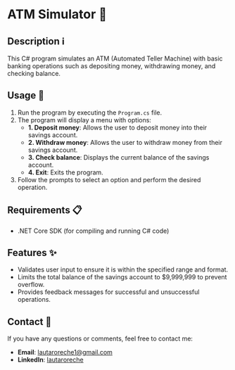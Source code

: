 # ATM Simulator 🏧

## Description ℹ️
This C# program simulates an ATM (Automated Teller Machine) with basic banking operations such as depositing money, withdrawing money, and checking balance.

## Usage 🚀
1. Run the program by executing the `Program.cs` file.
2. The program will display a menu with options:
    - **1. Deposit money**: Allows the user to deposit money into their savings account.
    - **2. Withdraw money**: Allows the user to withdraw money from their savings account.
    - **3. Check balance**: Displays the current balance of the savings account.
    - **4. Exit**: Exits the program.
3. Follow the prompts to select an option and perform the desired operation.

## Requirements 📋
- .NET Core SDK (for compiling and running C# code)

## Features ✨
- Validates user input to ensure it is within the specified range and format.
- Limits the total balance of the savings account to $9,999,999 to prevent overflow.
- Provides feedback messages for successful and unsuccessful operations.

## Contact 📧
If you have any questions or comments, feel free to contact me:
- **Email**: lautaroreche1@gmail.com
- **LinkedIn**: [lautaroreche](https://www.linkedin.com/in/lautaroreche/)
